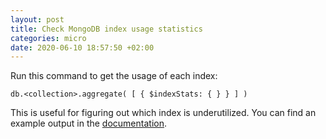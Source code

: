 ```yaml
---
layout: post
title: Check MongoDB index usage statistics
categories: micro
date: 2020-06-10 18:57:50 +02:00
---
```


Run this command to get the usage of each index:

```
db.<collection>.aggregate( [ { $indexStats: { } } ] )
```

This is useful for figuring out which index is underutilized. You can find an example output in the [documentation](https://docs.mongodb.com/manual/reference/operator/aggregation/indexStats/).

